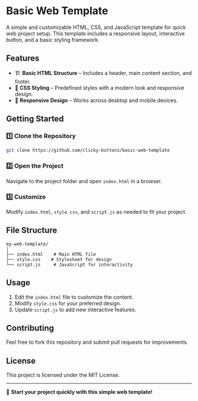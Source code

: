 # Basic Web Template

A simple and customizable HTML, CSS, and JavaScript template for quick web project setup. This template includes a responsive layout, interactive button, and a basic styling framework.

## Features

- 🏗️ **Basic HTML Structure** – Includes a header, main content section, and footer.
- 🎨 **CSS Styling** – Predefined styles with a modern look and responsive design.
- 📱 **Responsive Design** – Works across desktop and mobile devices.

## Getting Started

### 1️⃣ Clone the Repository
```sh
git clone https://github.com/clicky-buttons/basic-web-template
```

### 2️⃣ Open the Project
Navigate to the project folder and open `index.html` in a browser.

### 3️⃣ Customize
Modify `index.html`, `style.css`, and `script.js` as needed to fit your project.

## File Structure
```
my-web-template/
│
├── index.html    # Main HTML file
├── style.css    # Stylesheet for design
└── script.js     # JavaScript for interactivity
```

## Usage
1. Edit the `index.html` file to customize the content.
2. Modify `style.css` for your preferred design.
3. Update `script.js` to add new interactive features.

## Contributing
Feel free to fork this repository and submit pull requests for improvements.

## License
This project is licensed under the MIT License.

---

🚀 **Start your project quickly with this simple web template!**

